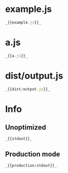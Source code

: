 # example.js

```javascript
_{{example.js}}_
```

# a.js

```javascript
_{{a.js}}_
```

# dist/output.js

```javascript
_{{dist/output.js}}_
```

# Info

## Unoptimized

```
_{{stdout}}_
```

## Production mode

```
_{{production:stdout}}_
```
